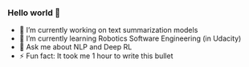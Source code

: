 ### Hello world 👋

- 🔭 I’m currently working on text summarization models
- 🌱 I’m currently learning Robotics Software Engineering (in Udacity)
- 💬 Ask me about NLP and Deep RL
- ⚡ Fun fact: It took me 1 hour to write this bullet

<!--
- 👯 I’m looking to collaborate on 

- 🤔 I’m looking for help with 
- 💬 Ask me about ...
- 📫 How to reach me: ...
- 😄 Pronouns: ...
- ⚡ Fun fact: ...
-->
